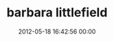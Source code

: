 ---
title: "barbara littlefield"
date: 2012-05-18 16:42:56 00:00
permalink: /bl2453
twitter: "@wyllie_foto"
likes: [68]
id: 360
gravatar: "http://www.gravatar.com/avatar/0d4ec592aa3ded27cc73bfe6d7af6a2e"
---